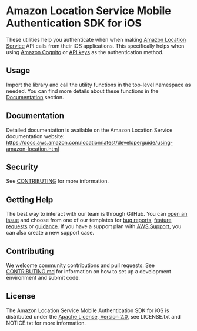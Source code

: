 # Amazon Location Service Mobile Authentication SDK for iOS

These utilities help you authenticate when when making [Amazon Location Service](https://aws.amazon.com/location/) API calls from their iOS applications. This specifically helps when using [Amazon Cognito](https://docs.aws.amazon.com/location/latest/developerguide/authenticating-using-cognito.html) or [API keys](https://docs.aws.amazon.com/location/latest/developerguide/using-apikeys.html) as the authentication method.

## Usage

Import the library and call the utility functions in the top-level namespace as needed. You can find more details about these functions in the [Documentation](#documentation) section.

## Documentation

Detailed documentation is available on the Amazon Location Service documentation website: https://docs.aws.amazon.com/location/latest/developerguide/using-amazon-location.html

## Security

See [CONTRIBUTING](CONTRIBUTING.md#security-issue-notifications) for more information.

## Getting Help

The best way to interact with our team is through GitHub.
You can [open an issue](https://github.com/aws-geospatial/amazon-location-mobile-auth-sdk-ios/issues/new/choose) and choose from one of our templates for
[bug reports](https://github.com/aws-geospatial/amazon-location-mobile-auth-sdk-ios/issues/new?assignees=&labels=bug%2C+needs-triage&template=---bug-report.md&title=),
[feature requests](https://github.com/aws-geospatial/amazon-location-mobile-auth-sdk-ios/issues/new?assignees=&labels=feature-request&template=---feature-request.md&title=)
or [guidance](https://github.com/aws-geospatial/amazon-location-mobile-auth-sdk-ios/issues/new?assignees=&labels=guidance%2C+needs-triage&template=---questions---help.md&title=).
If you have a support plan with [AWS Support](https://aws.amazon.com/premiumsupport/), you can also create a new support case.

## Contributing

We welcome community contributions and pull requests. See [CONTRIBUTING.md](https://github.com/aws-geospatial/amazon-location-mobile-auth-sdk-ios/blob/master/CONTRIBUTING.md) for information on how to set up a development environment and submit code.

## License

The Amazon Location Service Mobile Authentication SDK for iOS is distributed under the
[Apache License, Version 2.0](http://www.apache.org/licenses/LICENSE-2.0),
see LICENSE.txt and NOTICE.txt for more information.